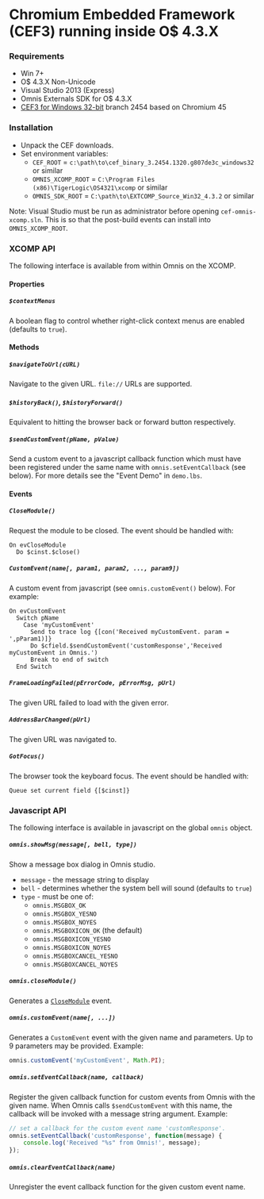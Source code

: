 Chromium Embedded Framework (CEF3) running inside O$ 4.3.X
=======================

### Requirements

+ Win 7+
+ O$ 4.3.X Non-Unicode
+ Visual Studio 2013 (Express)
+ Omnis Externals SDK for O$ 4.3.X
+ [CEF3 for Windows 32-bit](https://cefbuilds.com) branch 2454 based on Chromium 45

### Installation

+ Unpack the CEF downloads.
+ Set environment variables:
  * `CEF_ROOT` =  `c:\path\to\cef_binary_3.2454.1320.g807de3c_windows32` or similar
  * `OMNIS_XCOMP_ROOT` = `C:\Program Files (x86)\TigerLogic\OS4321\xcomp` or similar
  * `OMNIS_SDK_ROOT` = `C:\path\to\EXTCOMP_Source_Win32_4.3.2` or similar

Note: Visual Studio must be run as administrator before opening `cef-omnis-xcomp.sln`. This is so that the post-build events can install into `OMNIS_XCOMP_ROOT`.

### XCOMP API

The following interface is available from within Omnis on the XCOMP.

#### Properties

##### `$contextMenus`

A boolean flag to control whether right-click context menus are enabled (defaults to `true`).

#### Methods

##### `$navigateToUrl(cURL)`

Navigate to the given URL. `file://` URLs are supported.

##### `$historyBack()`, `$historyForward()`

Equivalent to hitting the browser back or forward button respectively.

##### `$sendCustomEvent(pName, pValue)`

Send a custom event to a javascript callback function which must have been registered under the same name with `omnis.setEventCallback` (see below).
For more details see the "Event Demo" in `demo.lbs`.

#### Events

##### `CloseModule()`

Request the module to be closed. The event should be handled with:
```
On evCloseModule
  Do $cinst.$close()
```

##### `CustomEvent(name[, param1, param2, ..., param9])`

A custom event from javascript (see `omnis.customEvent()` below). For example:
```
On evCustomEvent
  Switch pName
    Case 'myCustomEvent'
      Send to trace log {[con('Received myCustomEvent. param = ',pParam1)]}
      Do $cfield.$sendCustomEvent('customResponse','Received myCustomEvent in Omnis.')
      Break to end of switch
  End Switch
```

##### `FrameLoadingFailed(pErrorCode, pErrorMsg, pUrl)`

The given URL failed to load with the given error.

##### `AddressBarChanged(pUrl)`

The given URL was navigated to.

##### `GotFocus()`

The browser took the keyboard focus. The event should be handled with:
```
Queue set current field {[$cinst]}
```

### Javascript API

The following interface is available in javascript on the global `omnis` object.

##### `omnis.showMsg(message[, bell, type])`

Show a message box dialog in Omnis studio.

* `message` - the message string to display
* `bell` - determines whether the system bell will sound (defaults to `true`)
* `type` - must be one of:
  * `omnis.MSGBOX_OK`
  * `omnis.MSGBOX_YESNO`
  * `omnis.MSGBOX_NOYES`
  * `omnis.MSGBOXICON_OK` (the default)
  * `omnis.MSGBOXICON_YESNO`
  * `omnis.MSGBOXICON_NOYES`
  * `omnis.MSGBOXCANCEL_YESNO`
  * `omnis.MSGBOXCANCEL_NOYES`

##### `omnis.closeModule()`

Generates a [`CloseModule`](#markdown-header-closemodule) event.

##### `omnis.customEvent(name[, ...])`

Generates a `CustomEvent` event with the given name and parameters. Up to 9 parameters may be provided.
Example:
```javascript
omnis.customEvent('myCustomEvent', Math.PI);
```

##### `omnis.setEventCallback(name, callback)`

Register the given callback function for custom events from Omnis with the given name. When Omnis calls `$sendCustomEvent` with this name, the callback will be invoked with a message string argument. Example:
```javascript
// set a callback for the custom event name 'customResponse'.
omnis.setEventCallback('customResponse', function(message) {
    console.log('Received "%s" from Omnis!', message);
});
```

##### `omnis.clearEventCallback(name)`

Unregister the event callback function for the given custom event name.











